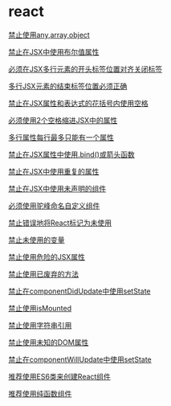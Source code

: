 # react
<!-- 
该文件是代码自动生成,请勿修改
-->
[禁止使用any,array,object](./forbid-prop-types.md)

[禁止在JSX中使用布尔值属性](./jsx-boolean-value.md)

[必须在JSX多行元素的开头标签位置对齐关闭标签](./jsx-closing-bracket-location.md)

[多行JSX元素的结束标签位置必须正确](./jsx-closing-tag-location.md)

[禁止在JSX属性和表达式的花括号内使用空格](./jsx-curly-spacing.md)

[必须使用2个空格缩进JSX中的属性](./jsx-indent-props.md)

[多行属性每行最多只能有一个属性](./jsx-max-props-per-line.md)

[禁止在JSX属性中使用.bind()或箭头函数](./jsx-no-bind.md)

[禁止在JSX中使用重复的属性](./jsx-no-duplicate-props.md)

[禁止在JSX中使用未声明的组件](./jsx-no-undef.md)

[必须使用驼峰命名自定义组件](./jsx-pascal-case.md)

[禁止错误地将React标记为未使用](./jsx-uses-react.md)

[禁止未使用的变量](./jsx-uses-vars.md)

[禁止使用危险的JSX属性](./no-danger.md)

[禁止使用已废弃的方法](./no-deprecated.md)

[禁止在componentDidUpdate中使用setState](./no-did-update-set-state.md)

[禁止使用isMounted](./no-is-mounted.md)

[禁止使用字符串引用](./no-string-refs.md)

[禁止使用未知的DOM属性](./no-unknown-property.md)

[禁止在componentWillUpdate中使用setState](./no-will-update-set-state.md)

[推荐使用ES6类来创建React组件](./prefer-es6-class.md)

[推荐使用纯函数组件](./prefer-stateless-function.md)
